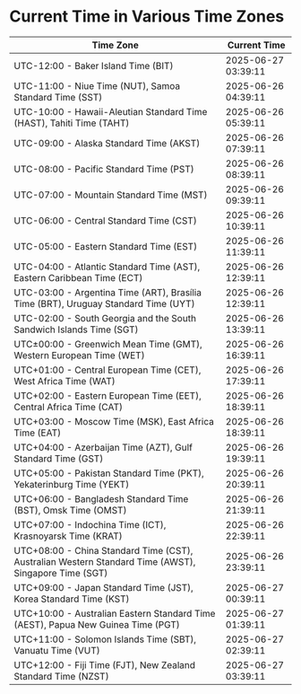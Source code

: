 # Current Time in Various Time Zones

| Time Zone | Current Time |
|-----------|--------------|
| UTC-12:00 - Baker Island Time (BIT) | 2025-06-27 03:39:11 |
| UTC-11:00 - Niue Time (NUT), Samoa Standard Time (SST) | 2025-06-26 04:39:11 |
| UTC-10:00 - Hawaii-Aleutian Standard Time (HAST), Tahiti Time (TAHT) | 2025-06-26 05:39:11 |
| UTC-09:00 - Alaska Standard Time (AKST) | 2025-06-26 07:39:11 |
| UTC-08:00 - Pacific Standard Time (PST) | 2025-06-26 08:39:11 |
| UTC-07:00 - Mountain Standard Time (MST) | 2025-06-26 09:39:11 |
| UTC-06:00 - Central Standard Time (CST) | 2025-06-26 10:39:11 |
| UTC-05:00 - Eastern Standard Time (EST) | 2025-06-26 11:39:11 |
| UTC-04:00 - Atlantic Standard Time (AST), Eastern Caribbean Time (ECT) | 2025-06-26 12:39:11 |
| UTC-03:00 - Argentina Time (ART), Brasília Time (BRT), Uruguay Standard Time (UYT) | 2025-06-26 12:39:11 |
| UTC-02:00 - South Georgia and the South Sandwich Islands Time (SGT) | 2025-06-26 13:39:11 |
| UTC±00:00 - Greenwich Mean Time (GMT), Western European Time (WET) | 2025-06-26 16:39:11 |
| UTC+01:00 - Central European Time (CET), West Africa Time (WAT) | 2025-06-26 17:39:11 |
| UTC+02:00 - Eastern European Time (EET), Central Africa Time (CAT) | 2025-06-26 18:39:11 |
| UTC+03:00 - Moscow Time (MSK), East Africa Time (EAT) | 2025-06-26 18:39:11 |
| UTC+04:00 - Azerbaijan Time (AZT), Gulf Standard Time (GST) | 2025-06-26 19:39:11 |
| UTC+05:00 - Pakistan Standard Time (PKT), Yekaterinburg Time (YEKT) | 2025-06-26 20:39:11 |
| UTC+06:00 - Bangladesh Standard Time (BST), Omsk Time (OMST) | 2025-06-26 21:39:11 |
| UTC+07:00 - Indochina Time (ICT), Krasnoyarsk Time (KRAT) | 2025-06-26 22:39:11 |
| UTC+08:00 - China Standard Time (CST), Australian Western Standard Time (AWST), Singapore Time (SGT) | 2025-06-26 23:39:11 |
| UTC+09:00 - Japan Standard Time (JST), Korea Standard Time (KST) | 2025-06-27 00:39:11 |
| UTC+10:00 - Australian Eastern Standard Time (AEST), Papua New Guinea Time (PGT) | 2025-06-27 01:39:11 |
| UTC+11:00 - Solomon Islands Time (SBT), Vanuatu Time (VUT) | 2025-06-27 02:39:11 |
| UTC+12:00 - Fiji Time (FJT), New Zealand Standard Time (NZST) | 2025-06-27 03:39:11 |
